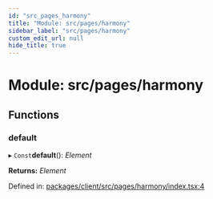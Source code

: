 ```yaml
---
id: "src_pages_harmony"
title: "Module: src/pages/harmony"
sidebar_label: "src/pages/harmony"
custom_edit_url: null
hide_title: true
---
```


# Module: src/pages/harmony

## Functions

### default

▸ `Const`**default**(): *Element*

**Returns:** *Element*

Defined in: [packages/client/src/pages/harmony/index.tsx:4](https://github.com/xr3ngine/xr3ngine/blob/65dfcf39a/packages/client/src/pages/harmony/index.tsx#L4)
